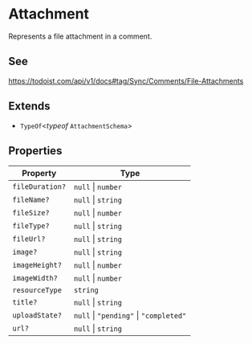 # Attachment

Represents a file attachment in a comment.

## See

https://todoist.com/api/v1/docs#tag/Sync/Comments/File-Attachments

## Extends

- `TypeOf`\<*typeof* `AttachmentSchema`\>

## Properties

| Property | Type |
| ------ | ------ |
| <a id="fileduration"></a> `fileDuration?` | `null` \| `number` |
| <a id="filename"></a> `fileName?` | `null` \| `string` |
| <a id="filesize"></a> `fileSize?` | `null` \| `number` |
| <a id="filetype"></a> `fileType?` | `null` \| `string` |
| <a id="fileurl"></a> `fileUrl?` | `null` \| `string` |
| <a id="image"></a> `image?` | `null` \| `string` |
| <a id="imageheight"></a> `imageHeight?` | `null` \| `number` |
| <a id="imagewidth"></a> `imageWidth?` | `null` \| `number` |
| <a id="resourcetype"></a> `resourceType` | `string` |
| <a id="title"></a> `title?` | `null` \| `string` |
| <a id="uploadstate"></a> `uploadState?` | `null` \| `"pending"` \| `"completed"` |
| <a id="url"></a> `url?` | `null` \| `string` |
